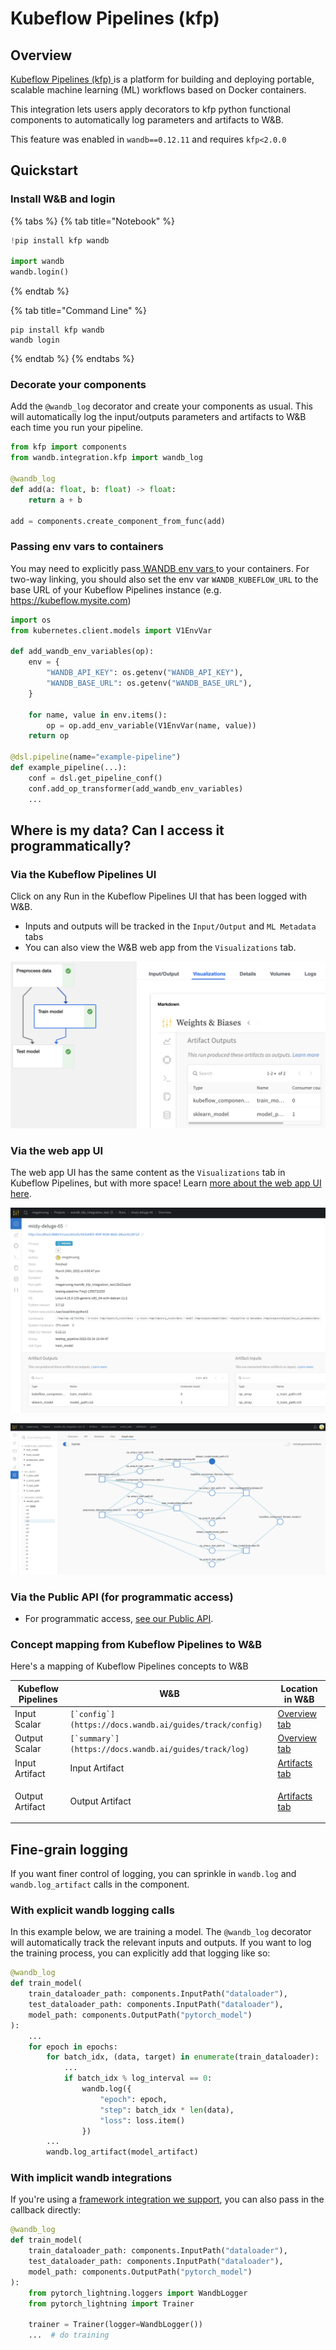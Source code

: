 # Kubeflow Pipelines (kfp)

## Overview

[Kubeflow Pipelines (kfp) ](https://www.kubeflow.org/docs/components/pipelines/introduction/)is a platform for building and deploying portable, scalable machine learning (ML) workflows based on Docker containers.

This integration lets users apply decorators to kfp python functional components to automatically log parameters and artifacts to W\&B.

This feature was enabled in `wandb==0.12.11` and requires `kfp<2.0.0`

## Quickstart

### Install W\&B and login

{% tabs %}
{% tab title="Notebook" %}
```python
!pip install kfp wandb

import wandb
wandb.login()
```
{% endtab %}

{% tab title="Command Line" %}
```
pip install kfp wandb
wandb login
```
{% endtab %}
{% endtabs %}

### Decorate your components

Add the `@wandb_log` decorator and create your components as usual. This will automatically log the input/outputs parameters and artifacts to W\&B each time you run your pipeline.

```python
from kfp import components
from wandb.integration.kfp import wandb_log

@wandb_log
def add(a: float, b: float) -> float:
    return a + b

add = components.create_component_from_func(add)
```

### Passing env vars to containers

You may need to explicitly pass[ WANDB env vars ](https://docs.wandb.ai/guides/track/advanced/environment-variables)to your containers. For two-way linking, you should also set the env var `WANDB_KUBEFLOW_URL` to the base URL of your Kubeflow Pipelines instance (e.g. https://kubeflow.mysite.com)

```python
import os
from kubernetes.client.models import V1EnvVar

def add_wandb_env_variables(op):
    env = {
        "WANDB_API_KEY": os.getenv("WANDB_API_KEY"),
        "WANDB_BASE_URL": os.getenv("WANDB_BASE_URL"),
    }

    for name, value in env.items():
        op = op.add_env_variable(V1EnvVar(name, value))
    return op
    
@dsl.pipeline(name="example-pipeline")
def example_pipeline(...):
    conf = dsl.get_pipeline_conf()
    conf.add_op_transformer(add_wandb_env_variables)
    ...
```

## Where is my data? Can I access it programmatically?

### Via the Kubeflow Pipelines UI

Click on any Run in the Kubeflow Pipelines UI that has been logged with W\&B.

* Inputs and outputs will be tracked in the `Input/Output` and `ML Metadata` tabs
* You can also view the W\&B web app from the `Visualizations` tab.

![Get a view of W\&B in the Kubeflow UI](<../../../.gitbook/assets/image (176) (1).png>)

### Via the web app UI

The web app UI has the same content as the `Visualizations` tab in Kubeflow Pipelines, but with more space! Learn [more about the web app UI here](https://docs.wandb.ai/ref/app).

![View details about a particular run (and link back to the Kubeflow UI)](<../../../.gitbook/assets/image (176) (2) (1) (1) (1) (1) (1) (1) (1) (1) (1) (1) (1) (1) (1) (1) (1) (1) (1) (1) (1) (1) (1) (1) (1) (1) (1) (1) (1) (1) (1) (1).png>)

![See the full DAG of inputs and outputs at each stage of your pipeline](<../../../.gitbook/assets/image (179).png>)

### Via the Public API (for programmatic access)

* For programmatic access, [see our Public API](https://docs.wandb.ai/ref/python/public-api).

### Concept mapping from Kubeflow Pipelines to W\&B

Here's a mapping of Kubeflow Pipelines concepts to W\&B

| Kubeflow Pipelines | W\&B                                                      | Location in W\&B                                                                                  |
| ------------------ | --------------------------------------------------------- | ------------------------------------------------------------------------------------------------- |
| Input Scalar       | ``[`config`](https://docs.wandb.ai/guides/track/config)`` | [Overview tab](https://docs.wandb.ai/ref/app/pages/run-page#overview-tab)                         |
| Output Scalar      | ``[`summary`](https://docs.wandb.ai/guides/track/log)``   | [Overview tab](https://docs.wandb.ai/ref/app/pages/run-page#overview-tab)                         |
| Input Artifact     | Input Artifact                                            | [Artifacts tab](https://docs.wandb.ai/ref/app/pages/run-page#artifacts-tab)                       |
| Output Artifact    | Output Artifact                                           | <p><a href="https://docs.wandb.ai/ref/app/pages/run-page#artifacts-tab">Artifacts tab</a><br></p> |

## Fine-grain logging

If you want finer control of logging, you can sprinkle in `wandb.log` and `wandb.log_artifact` calls in the component.

### With explicit wandb logging calls

In this example below, we are training a model. The `@wandb_log` decorator will automatically track the relevant inputs and outputs. If you want to log the training process, you can explicitly add that logging like so:

```python
@wandb_log
def train_model(
    train_dataloader_path: components.InputPath("dataloader"),
    test_dataloader_path: components.InputPath("dataloader"),
    model_path: components.OutputPath("pytorch_model")
):
    ...
    for epoch in epochs:
        for batch_idx, (data, target) in enumerate(train_dataloader):
            ...
            if batch_idx % log_interval == 0:
                wandb.log({
                    "epoch": epoch,
                    "step": batch_idx * len(data),
                    "loss": loss.item()
                })
        ...
        wandb.log_artifact(model_artifact)
```

### With implicit wandb integrations

If you're using a [framework integration we support](https://docs.wandb.ai/guides/integrations), you can also pass in the callback directly:

```python
@wandb_log
def train_model(
    train_dataloader_path: components.InputPath("dataloader"),
    test_dataloader_path: components.InputPath("dataloader"),
    model_path: components.OutputPath("pytorch_model")
):
    from pytorch_lightning.loggers import WandbLogger
    from pytorch_lightning import Trainer
    
    trainer = Trainer(logger=WandbLogger())
    ...  # do training
```

